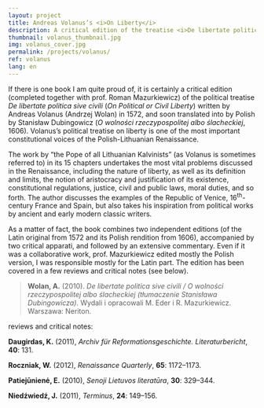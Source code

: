 ```yaml
---
layout: project
title: Andreas Volanus’s <i>On Liberty</i>
description: A critical edition of the treatise <i>De libertate politica sive civili</i> (<i>On Political or Civil Liberty</i>) by Andreas Volanus, published in 1572 and soon translated into Polish. This bilingual edition contains both versions.
thumbnail: volanus_thumbnail.jpg
img: volanus_cover.jpg
permalink: /projects/volanus/
ref: volanus
lang: en
---
```




If there is one book I am quite proud of, it is certainly a critical edition (completed together with prof. Roman Mazurkiewicz) of the political treatise _De libertate politica sive civili_ (_On Political or Civil Liberty_) written by Andreas Volanus (Andrzej Wolan) in 1572, and soon translated into by Polish by Stanisław Dubingowicz (_O wolności rzeczypospolitej albo ślacheckiej_, 1606). Volanus’s political treatise on liberty is one of the most important constitutional voices of the Polish-Lithuanian Renaissance. 

The work by “the Pope of all Lithuanian Kalvinists” (as Volanus is sometimes referred to) in its 15 chapters undertakes the most vital problems discussed in the Renaissance, including the nature of liberty, as well as its definition and limits, the notion of aristocracy and justification of its existence, constitutional regulations, justice, civil and public laws, moral duties, and so forth. The author discusses the examples of the Republic of Venice, 16<sup>th</sup>-century France and Spain, but also takes his inspiration from political works by ancient and early modern classic writers. 

As a matter of fact, the book combines two independent editions (of the Latin original from 1572 and its Polish rendition from 1606), accompanied by two critical apparati, and followed by an extensive commentary. Even if it was a collaborative work, prof. Mazurkiewicz edited mostly the Polish version, I was responsible mostly for the Latin part. The edition has been covered in a few reviews and critical notes (see below).


> **Wolan, A.** (2010). _De libertate politica sive civili / O wolności rzeczypospolitej albo ślacheckiej (tłumaczenie Stanisława Dubingowicza)_. Wydali i opracowali M. Eder i R. Mazurkiewicz. Warszawa: Neriton.


reviews and critical notes:

**Daugirdas, K.** (2011), _Archiv für Reformationsgeschichte. Literaturbericht_, **40**: 131.

**Roczniak, W.** (2012), _Renaissance Quarterly_, **65**: 1172–1173.

**Patiejūnienė, E.** (2010), _Senoji Lietuvos literatūra_, **30**: 329–344.

**Niedźwiedź, J.** (2011), _Terminus_, **24**: 149–156.
